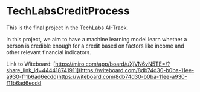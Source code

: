 # TechLabsCreditProcess
This is the final project in the TechLabs AI-Track. 

In this project, we aim to have a machine learning model learn whether a person is credible enough for a credit based on factors like income and other relevant financial indicators.

Link to Witeboard: [https://miro.com/app/board/uXjVN6vN5TE=/?share_link_id=444418741911](https://witeboard.com/8db74d30-b0ba-11ee-a930-f11b6ad6ecdd)https://witeboard.com/8db74d30-b0ba-11ee-a930-f11b6ad6ecdd
